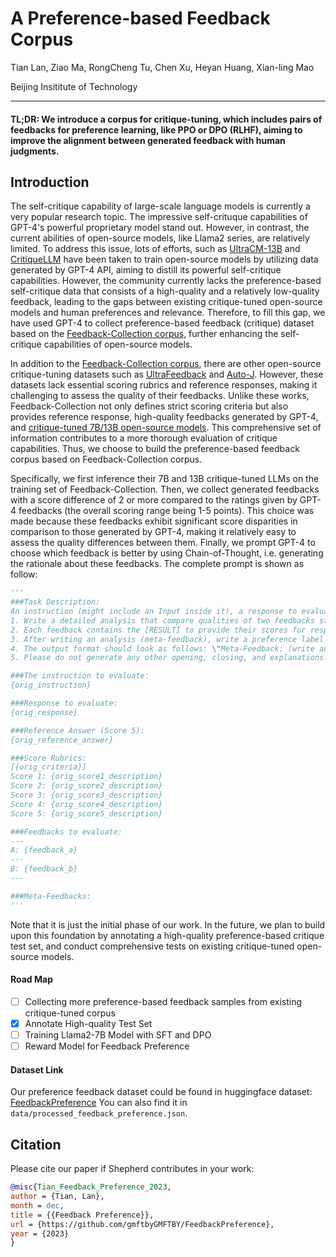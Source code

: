 # A Preference-based Feedback Corpus

Tian Lan, Ziao Ma, RongCheng Tu, Chen Xu, Heyan Huang, Xian-ling Mao

Beijing Insititute of Technology

---

#### TL;DR: We introduce a corpus for critique-tuning, which includes pairs of feedbacks for preference learning, like PPO or DPO (RLHF), aiming to improve the alignment between generated feedback with human judgments.

## Introduction

The self-critique capability of large-scale language models is currently a very popular research topic. The impressive self-crituque capabilities of GPT-4's powerful proprietary model stand out. However, in contrast, the current abilities of open-source models, like Llama2 series, are relatively limited. To address this issue, lots of efforts, such as [UltraCM-13B](https://huggingface.co/openbmb/UltraCM-13b) and [CritiqueLLM](https://arxiv.org/abs/2311.18702) have been taken to train open-source models by utilizing data generated by GPT-4 API, aiming to distill its powerful self-critique capabilities. However, the community currently lacks the preference-based self-critique data that consists of a high-quality and a relatively low-quality feedback, leading to the gaps between existing critique-tuned open-source models and human preferences and relevance. Therefore, to fill this gap, we have used GPT-4 to collect preference-based feedback (critique) dataset based on the [Feedback-Collection corpus](https://huggingface.co/datasets/kaist-ai/Feedback-Collection), further enhancing the self-critique capabilities of open-source models.


In addition to the [Feedback-Collection corpus](https://huggingface.co/datasets/kaist-ai/Feedback-Collection), there are other open-source critique-tuning datasets such as [UltraFeedback](https://github.com/OpenBMB/UltraFeedback/tree/main/src) and [Auto-J](https://github.com/GAIR-NLP/auto-j/blob/main/codes/leaderboard/README.md). However, these datasets lack essential scoring rubrics and reference responses, making it challenging to assess the quality of their feedbacks. Unlike these works, Feedback-Collection not only defines strict scoring criteria but also provides reference response, high-quality feedbacks generated by GPT-4, and [critique-tuned 7B/13B open-source models](https://huggingface.co/kaist-ai/prometheus-7b-v1.0). This comprehensive set of information contributes to a more thorough evaluation of critique capabilities.
Thus, we choose to build the preference-based feedback corpus based on Feedback-Collection corpus.

Specifically, we first inference their 7B and 13B critique-tuned LLMs on the training set of Feedback-Collection. Then, we collect generated feedbacks with a score difference of 2 or more compared to the ratings given by GPT-4 feedbacks (the overall scoring range being 1-5 points). This choice was made because these feedbacks exhibit significant score disparities in comparison to those generated by GPT-4, making it relatively easy to assess the quality differences between them.
Finally, we prompt GPT-4 to choose which feedback is better by using Chain-of-Thought, i.e. generating the rationale about these feedbacks. The complete prompt is shown as follow:
```python
'''
###Task Description:
An instruction (might include an Input inside it), a response to evaluate, a reference answer that gets a score of 5, a score rubric representing a evaluation criteria, and two generated feedbacks are given.
1. Write a detailed analysis that compare qualities of two feedbacks strictly based on the given score rubric (meta-feedback), not evaluating in general.
2. Each feedback contains the [RESULT] to provide their scores for response, ranging from 1 to 5 (5 is perfect and 1 is very bad).
3. After writing an analysis (meta-feedback), write a preference label indicates which feedback is better. You should refer to the score rubric.
4. The output format should look as follows: \"Meta-Feedback: (write an analysis for two feedbacks) [LABEL] (a label A or B of two feedbacks)\"
5. Please do not generate any other opening, closing, and explanations.

###The instruction to evaluate:
{orig_instruction}

###Response to evaluate:
{orig_response}

###Reference Answer (Score 5):
{orig_reference_answer}

###Score Rubrics:
[{orig_criteria}]
Score 1: {orig_score1_description}
Score 2: {orig_score2_description}
Score 3: {orig_score3_description}
Score 4: {orig_score4_description}
Score 5: {orig_score5_description}

###Feedbacks to evaluate: 
---
A: {feedback_a}
---
B: {feedback_b}
---

###Meta-Feedbacks: 
'''
```

Note that it is just the initial phase of our work. In the future, we plan to build upon this foundation by annotating a high-quality preference-based critique test set, and  conduct comprehensive tests on existing critique-tuned open-source models.

#### Road Map

- [ ] Collecting more preference-based feedback samples from existing critique-tuned corpus
- [x] Annotate High-quality Test Set
- [ ] Training Llama2-7B Model with SFT and DPO
- [ ] Reward Model for Feedback Preference

#### Dataset Link

Our preference feedback dataset could be found in huggingface dataset: [FeedbackPreference](https://huggingface.co/datasets/GMFTBY/FeedbackPreference)
You can also find it in `data/processed_feedback_preference.json`.

## Citation 

Please cite our paper if Shepherd contributes in your work:

```bibtex 
@misc{Tian_Feedback_Preference_2023,
author = {Tian, Lan},
month = dec,
title = {{Feedback Preference}},
url = {https://github.com/gmftbyGMFTBY/FeedbackPreference},
year = {2023}
}
```
